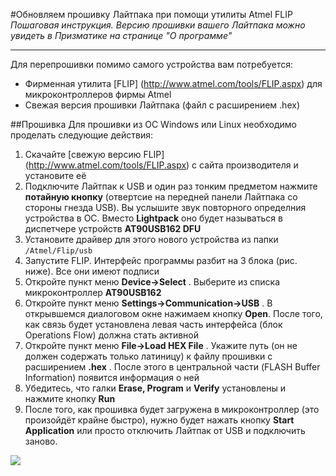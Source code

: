 #Обновляем прошивку Лайтпака при помощи утилиты Atmel FLIP
_Пошаговая инструкция. Версию прошивки вашего Лайтпака можно увидеть в Призматике на странице "О программе"_

---

Для перепрошивки помимо самого устройства вам потребуется: 

* Фирменная утилита [FLIP] (http://www.atmel.com/tools/FLIP.aspx) для микроконтроллеров фирмы Atmel
* Свежая версия прошивки Лайтпака (файл с расширением .hex)

##Прошивка
Для прошивки из ОС Windows или Linux необходимо проделать следующие действия:

1. Скачайте [свежую версию FLIP] (http://www.atmel.com/tools/FLIP.aspx) с сайта производителя и установите её
2. Подключите Лайтпак к USB и один раз тонким предметом нажмите **потайную кнопку** (отвертсие на передней панели Лайтпака со стороны гнезда USB). Вы услышите звук повторного определния устройства в ОС. Вместо **Lightpack** оно будет называться в диспетчере устройств **AT90USB162 DFU**
3. Установите драйвер для этого нового устройства из папки ```/Atmel/Flip/usb```
4. Запустите FLIP. Интерфейс программы разбит на 3 блока (рис. ниже). Все они имеют подписи
5. Откройте пункт меню **Device→Select** . Выберите из списка микроконтроллер **AT90USB162**
6. Откройте пункт меню **Settings→Communication→USB** . В открывшемся диалоговом окне нажимаем кнопку **Open**. После того, как связь будет установлена левая часть интерфейса (блок Operations Flow) должна стать активной
7. Откройте пункт меню **File→Load HEX File** . Укажите путь (он не должен содержать только латиницу) к файлу прошивки с расширением **.hex** . После этого в центральной части (FLASH Buffer Information) появится информация о ней
8. Убедитесь, что галки **Erase, Program** и **Verify** установлены и нажмите кнопку **Run**
9. После того, как прошивка будет загружена в микроконтроллер (это произойдёт крайне быстро), нужно будет нажать кнопку **Start Application** или просто отключить Лайтпак от USB и подключить заново.

<img src="http://wiki.pixelkit.ru/_ru/images/Tumblr_lgo5u1wS8w1qbbc3b.png">
